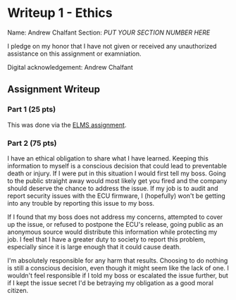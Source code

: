 Writeup 1 - Ethics
======

Name: Andrew Chalfant
Section: *PUT YOUR SECTION NUMBER HERE*

I pledge on my honor that I have not given or received any unauthorized assistance on this assignment or examniation.

Digital acknowledgement: Andrew Chalfant

## Assignment Writeup

### Part 1 (25 pts)

This was done via the [ELMS assignment](https://myelms.umd.edu/courses/1251976/assignments/4726433).

### Part 2 (75 pts)
I have an ethical obligation to share what I have learned. Keeping this information to myself is a conscious decision that could lead to preventable death or injury. If I were put in this situation I would first tell my boss. Going to the public straight away would most likely get you fired and the company should deserve the chance to address the issue. If my job is to audit and report security issues with the ECU firmware, I (hopefully) won't be getting into any trouble by reporting this issue to my boss.

If I found that my boss does not address my concerns, attempted to cover up the issue, or refused to postpone the ECU's release, going public as an anonymous source would distribute this information while protecting my job. I feel that I have a greater duty to society to report this problem, especially since it is large enough that it could cause death.  

I'm absolutely responsible for any harm that results. Choosing to do nothing is still a conscious decision, even though it might seem like the lack of one. I wouldn't feel responsible if I told my boss or escalated the issue further, but if I kept the issue secret I'd be betraying my obligation as a good moral citizen.
